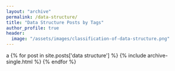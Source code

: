 ```yaml
---
layout: "archive"
permalink: /data-structure/
title: "Data Structure Posts by Tags"
author_profile: true
header:
  image: "/assets/images/classification-of-data-structure.png"
---
```

a
{% for post in site.posts['data structure'] %}
  {% include archive-single.html %}
{% endfor %}

<!--
<ul class="posts">
{% assign count = 0 %}
{% for post in site.posts %}
  {% if post.categories contains 'data', 'post'  %}
    {% if count < 20 %}
      {% assign count = count|plus:1 %}
      <div class="post_info">
        <li>
          <a href="{{ post.url }}">{{ post.title }}</a>
          <span>({{ post.date | date:"%Y-%m-%d" }})</span>
        </li>
      </div>
    {% endif %}
  {% endif %}
{% endfor %}
</ul>
-->
